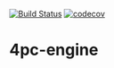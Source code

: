 [![Build Status](https://travis-ci.com/kooser6/fisheater.svg?branch=master)](https://travis-ci.com/kooser6/fisheater)
[![codecov](https://codecov.io/gh/kooser6/fisheater/branch/master/graph/badge.svg)](https://codecov.io/gh/kooser6/fisheater)

# 4pc-engine
